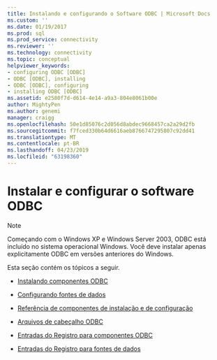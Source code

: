 ```yaml
---
title: Instalando e configurando o Software ODBC | Microsoft Docs
ms.custom: ''
ms.date: 01/19/2017
ms.prod: sql
ms.prod_service: connectivity
ms.reviewer: ''
ms.technology: connectivity
ms.topic: conceptual
helpviewer_keywords:
- configuring ODBC [ODBC]
- ODBC [ODBC], installing
- ODBC [ODBC], configuring
- installing ODBC [ODBC]
ms.assetid: e2580f7d-d614-4e14-a9a3-804e8061b00e
author: MightyPen
ms.author: genemi
manager: craigg
ms.openlocfilehash: 50e1d85076c2d056d8abdec9668457ca2a29d2fb
ms.sourcegitcommit: f7fced330b64d6616aeb8766747295807c92dd41
ms.translationtype: MT
ms.contentlocale: pt-BR
ms.lasthandoff: 04/23/2019
ms.locfileid: "63198360"
---
```

# <a name="installing-and-configuring-the-odbc-software"></a>Instalar e configurar o software ODBC
> [!NOTE]  
>  Começando com o Windows XP e Windows Server 2003, ODBC está incluído no sistema operacional Windows. Você deve instalar apenas explicitamente ODBC em versões anteriores do Windows.  
  
 Esta seção contém os tópicos a seguir.  
  
-   [Instalando componentes ODBC](../../../odbc/reference/install/installing-odbc-components.md)  
  
-   [Configurando fontes de dados](../../../odbc/reference/install/configuring-data-sources.md)  
  
-   [Referência de componentes de instalação e de configuração](../../../odbc/reference/install/installation-and-configuration-components-reference.md)  
  
-   [Arquivos de cabeçalho ODBC](../../../odbc/reference/install/odbc-header-files.md)  
  
-   [Entradas do Registro para componentes ODBC](../../../odbc/reference/install/registry-entries-for-odbc-components.md)  
  
-   [Entradas do Registro para fontes de dados](../../../odbc/reference/install/registry-entries-for-data-sources.md)

